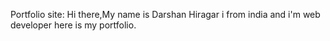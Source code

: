 Portfolio site:
Hi there,My name is Darshan Hiragar i from india and i'm web developer here is my portfolio.
